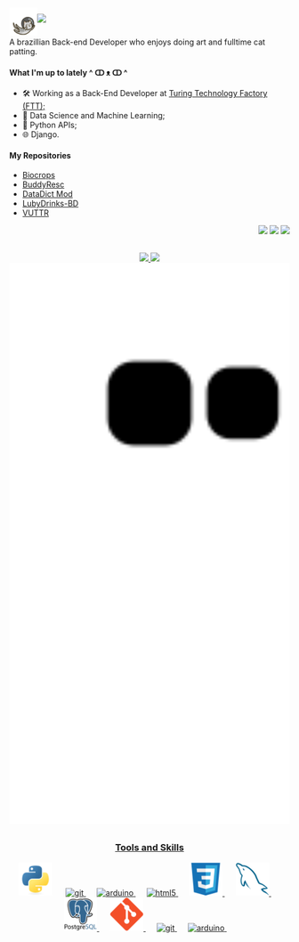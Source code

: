 <div>

<!-- Greeting -->
  <div>  
    <h1> <img width="50" height="50" align="left" src=".github/workflows/Profile-GIFs/space-cat.gif"/>
      <img src="https://readme-typing-svg.herokuapp.com?size=35&duration=2000&lines=Hi%2C+I'm+I%C3%A3h!"/>
    </h1>   
  </div>
  

  
<!-- Bio -->
  <div>
    <p>A brazillian Back-end Developer who enjoys doing art and fulltime cat patting.
    </p>
  </div>
  
<!-- Recent Work -->  
<div>
  <h4 align="left">
    What I'm up to lately ^ ↀ ᴥ ↀ ^
  </h4>
  
  <ul>
    <li>
      🛠️ Working as a Back-End Developer at
      <a  target="_blank" href="https://www.linkedin.com/company/ftt-unievangelica/">Turing Technology Factory (FTT);</a>
    </li>
    <li>
      📄 Data Science and Machine Learning;
    </li>
    <li>
      🐍 Python APIs;
    </li>
    <li>
      🌐 Django.
    </li>
  </ul>
</div>
  
<!-- Repos -->
<div>
  <h4 align="left">
    My Repositories
  </h4>
  
  <ul>
    <li>
      <a  target="_blank" href="https://github.com/Iah-Uch/biocrops-repo">Biocrops</a>
    </li>
    <li>
      <a  target="_blank" href="https://github.com/Iah-Uch/BuddyResc">BuddyResc</a>
    </li>
    <li>  
      <a  target="_blank" href="https://github.com/Iah-Uch/WB-DataDict-Mod">DataDict Mod</a>  
    </li>
    <li>  
      <a  target="_blank" href="https://github.com/Iah-Uch/LubyDrinks-BD">LubyDrinks-BD</a>  
    </li>
    <li>
      <a  target="_blank" href="https://github.com/Iah-Uch/vuttr_back">VUTTR</a>
    </li>
  </ul>
</div>
  
<!-- Social Media -->  
  <div align="right">
    <a href="https://instagram.com/iah.uchoa" target="_blank"><img src="https://img.shields.io/badge/-Instagram-%23E4405F?style=for-the-badge&logo=instagram&logoColor=white" target="_blank"></a>
    <a href="mailto:contatoiuch@gmail.com"><img src="https://img.shields.io/badge/-Gmail-%23333?style=for-the-badge&logo=gmail&logoColor=white" target="_blank"></a>
    <a href="https://www.linkedin.com/in/iah-uch" target="_blank"><img src="https://img.shields.io/badge/-LinkedIn-%230077B5?style=for-the-badge&logo=linkedin&logoColor=white" target="_blank"></a>
  </div>

  ##  

<!-- User Stats/ Commit Snake -->  
  <div align="center" >
    <a href="https://github.com/Iah-Uch">
    <img height="155rem" src="https://github-readme-stats.vercel.app/api?username=Iah-Uch&hide=contribs,prs&show_icons=true&layout=compact&theme=monokai&hide_border=true&count_private=true&include_all_commits=true"/>
    <img height="155rem" src="https://github-readme-stats.vercel.app/api/top-langs/?username=Iah-Uch&layout=compact&langs_count=10&theme=monokai&hide_border=true"/>
    <img width=850  src=https://github.com/Iah-Uch/Iah-Uch/blob/output/github-contribution-grid-snake.svg/>
  </div>

<!--   ![Snake animation](https://github.com/Iah-Uch/Iah-Uch/blob/output/github-contribution-grid-snake.svg) -->
    
 

  ## 

 <!-- Known Technologies -->   
  <div align="center">  
    <p>
      <h3 align="top">Tools and Skills</h3>
      <a href="#" target="_blank" title="Python"> <img src="https://raw.githubusercontent.com/devicons/devicon/master/icons/python/python-original.svg" alt="python" width="60" height="60"/></a>
      &nbsp;&nbsp;&nbsp;&nbsp;
      <a  href="#" target="_blank" title="Django"> <img src="https://user-images.githubusercontent.com/84246094/180622105-6de2c096-27b5-4469-8189-7a0175a0a903.png" alt="git" width="60" height="60"/> </a>
      &nbsp;&nbsp;&nbsp;&nbsp;
      <a  href="#" target="_blank" title="Node"> <img src="https://img.icons8.com/fluency/344/node-js.png" alt="arduino" width="60" height="60"/> </a>
      &nbsp;&nbsp;&nbsp;&nbsp;
      <a href="#" target="_blank" title="HTML5"> <img src="https://user-images.githubusercontent.com/84246094/134066180-d11880e0-f92f-47da-9f70-1b5d7c39934b.png" alt="html5" width="60" height="60"/> </a>
      &nbsp;&nbsp;&nbsp;&nbsp;
      <a  href="#" target="_blank" title="CSS3"> <img src="https://raw.githubusercontent.com/devicons/devicon/master/icons/css3/css3-original.svg" alt="CSS3" width="60" height="60"/> </a>
      &nbsp;&nbsp;&nbsp;&nbsp;
      <a href="#" target="_blank" title="MySQL"> <img src="https://raw.githubusercontent.com/devicons/devicon/master/icons/mysql/mysql-original.svg" alt="MySQL" width="60" height="60"/> </a>
      &nbsp;&nbsp;&nbsp;&nbsp;
      <a  href="#" target="_blank" title="PostgreSQL"> <img src="https://raw.githubusercontent.com/devicons/devicon/master/icons/postgresql/postgresql-original-wordmark.svg" alt="postgresql" width="60" height="60"/> </a>
      &nbsp;&nbsp;&nbsp;&nbsp;
      <a  href="#" target="_blank" title="GIT"> <img src="https://raw.githubusercontent.com/devicons/devicon/master/icons/git/git-original.svg" alt="git" width="60" height="60"/> </a>
      &nbsp;&nbsp;&nbsp;&nbsp;
      <a  href="#" target="_blank" title="Docker"> <img src="https://img.icons8.com/fluency/344/docker.png" alt="git" width="60" height="60"/> </a>
      &nbsp;&nbsp;&nbsp;&nbsp;
      <a  href="#" target="_blank" title="Arduino"> <img src="https://cdn.worldvectorlogo.com/logos/arduino-1.svg" alt="arduino" width="60" height="60"/> </a>
      &nbsp;&nbsp;&nbsp;&nbsp;
    </p>

  </div>
  
</div>
